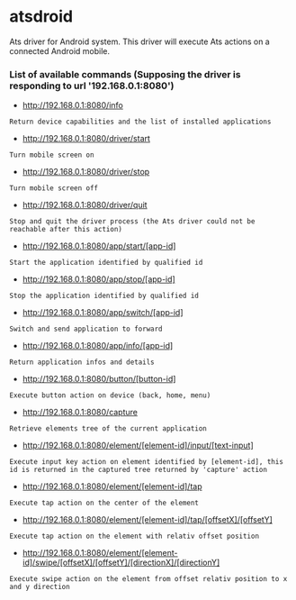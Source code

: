 # atsdroid
Ats driver for Android system. This driver will execute Ats actions on a connected Android mobile.

### List of available commands (Supposing the driver is responding to url '192.168.0.1:8080')

* http://192.168.0.1:8080/info
```
Return device capabilities and the list of installed applications
```
* http://192.168.0.1:8080/driver/start
```
Turn mobile screen on
```
* http://192.168.0.1:8080/driver/stop
```
Turn mobile screen off
```
* http://192.168.0.1:8080/driver/quit
```
Stop and quit the driver process (the Ats driver could not be reachable after this action)
```
* http://192.168.0.1:8080/app/start/[app-id]
```
Start the application identified by qualified id
```
* http://192.168.0.1:8080/app/stop/[app-id]
```
Stop the application identified by qualified id
```
* http://192.168.0.1:8080/app/switch/[app-id]
```
Switch and send application to forward
```
* http://192.168.0.1:8080/app/info/[app-id]
```
Return application infos and details
```
* http://192.168.0.1:8080/button/[button-id]
```
Execute button action on device (back, home, menu)
```
* http://192.168.0.1:8080/capture
```
Retrieve elements tree of the current application
```
* http://192.168.0.1:8080/element/[element-id]/input/[text-input]
```
Execute input key action on element identified by [element-id], this id is returned in the captured tree returned by 'capture' action
```
* http://192.168.0.1:8080/element/[element-id]/tap
```
Execute tap action on the center of the element
```
* http://192.168.0.1:8080/element/[element-id]/tap/[offsetX]/[offsetY]
```
Execute tap action on the element with relativ offset position
```
* http://192.168.0.1:8080/element/[element-id]/swipe/[offsetX]/[offsetY]/[directionX]/[directionY]
```
Execute swipe action on the element from offset relativ position to x and y direction
```


